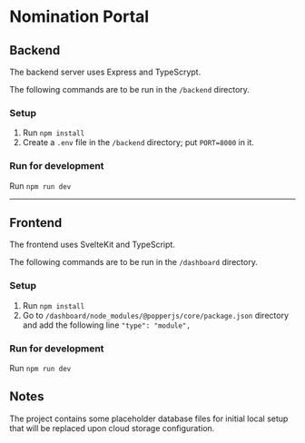 # Nomination Portal

## Backend

The backend server uses Express and TypeScrypt.

The following commands are to be run in the `/backend` directory.
### Setup
1. Run `npm install`
2. Create a `.env` file in the `/backend` directory; put `PORT=8000` in it.

### Run for development
Run `npm run dev`

<hr>

## Frontend

The frontend uses SvelteKit and TypeScript.

The following commands are to be run in the `/dashboard` directory.

### Setup
1. Run `npm install`
2. Go to `/dashboard/node_modules/@popperjs/core/package.json` directory and add the following line `"type": "module",`

### Run for development
Run `npm run dev`

## Notes
The project contains some placeholder database files for initial local setup that will be replaced upon cloud storage configuration.